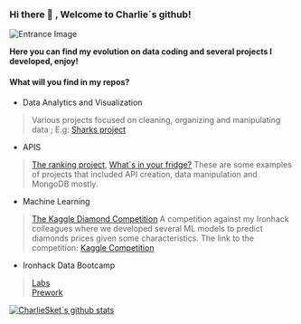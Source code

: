 ### Hi there 👋   , Welcome to Charlie´s github!

![Entrance Image](https://academy.vertabelo.com/blog/how-to-become-a-data-analyst/How-to-Become-a-Data-Analyst_hu5cf6d2fae9993b23146dfd2adc166044_197627_980x400_fill_box_center_2.png)

**Here you can find my evolution on data coding and several projects I developed, enjoy!**

#### What will you find in my repos?

- Data Analytics and Visualization
> Various projects focused on cleaning, organizing and manipulating data
; E.g: [Sharks project](https://github.com/charliesket/pandasproyect)

- APIS
> [The ranking project](https://github.com/charliesket/the-ranking-project), [What´s in your fridge?](https://github.com/charliesket/final-project)
> These are some examples of projects that included API creation, data manipulation and MongoDB mostly.

- Machine Learning
>[The Kaggle Diamond Competition](https://github.com/charliesket/kaggle-competition) 
A competition against my Ironhack colleagues where we developed several ML models to predict diamonds prices given some characteristics.
The link to the competition: [Kaggle Competition](https://www.kaggle.com/c/diamonds-datamad0820)

- Ironhack Data Bootcamp 
>[Labs](https://github.com/charliesket/datamad0820)\
[Prework](https://github.com/charliesket/bcn-feb-2019-prework)


[![CharlieSket´s github stats](https://github-readme-stats.vercel.app/api?username=charliesket)](https://github.com/charliesket/github-readme-stats)

